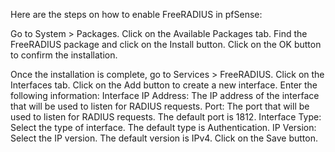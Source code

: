 
Here are the steps on how to enable FreeRADIUS in pfSense:

Go to System > Packages.
Click on the Available Packages tab.
Find the FreeRADIUS package and click on the Install button.
Click on the OK button to confirm the installation.

Once the installation is complete, go to Services > FreeRADIUS.
Click on the Interfaces tab.
Click on the Add button to create a new interface.
Enter the following information:
Interface IP Address: The IP address of the interface that will be used to listen for RADIUS requests.
Port: The port that will be used to listen for RADIUS requests. The default port is 1812.
Interface Type: Select the type of interface. The default type is Authentication.
IP Version: Select the IP version. The default version is IPv4.
Click on the Save button.
